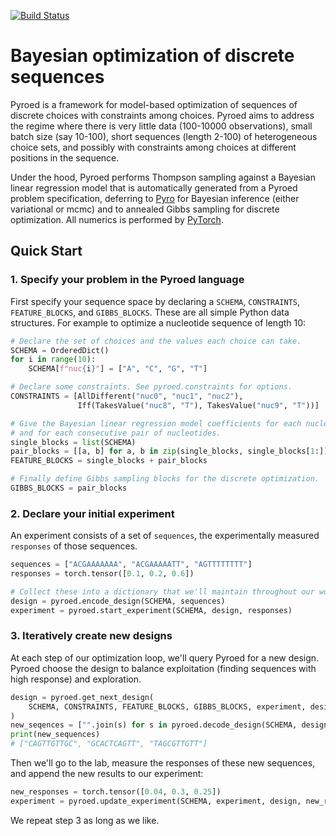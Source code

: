 [![Build Status](https://github.com/broadinstitute/pyroed/workflows/CI/badge.svg)](https://github.com/broadinstitute/pyroed/actions)

# Bayesian optimization of discrete sequences

Pyroed is a framework for model-based optimization of sequences of discrete
choices with constraints among choices.
Pyroed aims to address the regime where there is very little data (100-10000
observations), small batch size (say 10-100), short sequences (length 2-100) of
heterogeneous choice sets, and possibly with constraints among choices at
different positions in the sequence.

Under the hood, Pyroed performs Thompson sampling against a Bayesian linear
regression model that is automatically generated from a Pyroed problem
specification, deferring to [Pyro](https://pyro.ai) for Bayesian inference
(either variational or mcmc) and to annealed Gibbs sampling for discrete
optimization.
All numerics is performed by [PyTorch](https://pytorch.org).

## Quick Start

### 1. Specify your problem in the Pyroed language

First specify your sequence space by declaring a `SCHEMA`, `CONSTRAINTS`, `FEATURE_BLOCKS`, and `GIBBS_BLOCKS`. These are all simple Python data structures.
For example to optimize a nucleotide sequence of length 10:
```python
# Declare the set of choices and the values each choice can take.
SCHEMA = OrderedDict()
for i in range(10):
    SCHEMA[f"nuc{i}"] = ["A", "C", "G", "T"]

# Declare some constraints. See pyroed.constraints for options.
CONSTRAINTS = [AllDifferent("nuc0", "nuc1", "nuc2"),
               Iff(TakesValue("nuc8", "T"), TakesValue("nuc9", "T"))]

# Give the Bayesian linear regression model coefficients for each nucleotides
# and for each consecutive pair of nucleotides.
single_blocks = list(SCHEMA)
pair_blocks = [[a, b] for a, b in zip(single_blocks, single_blocks[1:])]
FEATURE_BLOCKS = single_blocks + pair_blocks

# Finally define Gibbs sampling blocks for the discrete optimization.
GIBBS_BLOCKS = pair_blocks
```

### 2. Declare your initial experiment

An experiment consists of a set of `sequences`, the experimentally measured
`responses` of those sequences.
```python
sequences = ["ACGAAAAAAA", "ACGAAAAATT", "AGTTTTTTTT"]
responses = torch.tensor([0.1, 0.2, 0.6])

# Collect these into a dictionary that we'll maintain throughout our workflow.
design = pyroed.encode_design(SCHEMA, sequences)
experiment = pyroed.start_experiment(SCHEMA, design, responses)
```

### 3. Iteratively create new designs

At each step of our optimization loop, we'll query Pyroed for a new design.
Pyroed choose the design to balance exploitation (finding sequences with high
response) and exploration.
```python
design = pyroed.get_next_design(
    SCHEMA, CONSTRAINTS, FEATURE_BLOCKS, GIBBS_BLOCKS, experiment, design_size=3
)
new_seqences = ["".join(s) for s in pyroed.decode_design(SCHEMA, design)]
print(new_sequences)
# ["CAGTTGTTGC", "GCACTCAGTT", "TAGCGTTGTT"]
```
Then we'll go to the lab, measure the responses of these new sequences, and
append the new results to our experiment:
```python
new_responses = torch.tensor([0.04, 0.3, 0.25])
experiment = pyroed.update_experiment(SCHEMA, experiment, design, new_responses)
```
We repeat step 3 as long as we like.
